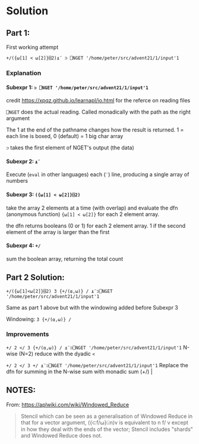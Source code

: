 # Solution
## Part 1:

First working attempt
```apl
+/({⍵[1] < ⍵[2]}⌺2)⍎¨ ⊃ ⎕NGET '/home/peter/src/advent21/1/input'1
```

### Explanation
#### Subexpr 1: `⊃ ⎕NGET '/home/peter/src/advent21/1/input'1`
credit https://xpqz.github.io/learnapl/io.html for the referce on reading files

`⎕NGET` does the actual reading.
Called monadically with the path as the right argument

The 1 at the end of the pathname changes how the result is returned. 1 = each line is boxed, 0 (default) = 1 big char array

`⊃` takes the first element of NGET's output (the data)

#### Subexpr 2: `⍎¨`
Execute (`eval` in other languages) each (`¨`) line, producing a single array of numbers


#### Subexpr 3: `({⍵[1] < ⍵[2]}⌺2)`
take the array 2 elements at a time (with overlap) and evaluate the dfn (anonymous function) `{⍵[1] < ⍵[2]}` for each 2 element array.

the dfn returns booleans (0 or 1) for each 2 element array. 1 if the second element of the array is larger than the first

#### Subexpr 4: `+/`
sum the boolean array, returning the total count


## Part 2 Solution:
```apl
+/({⍵[1]<⍵[2]}⌺2) 3 {+/(⍺,⍵)} / ⍎¨⊃⎕NGET '/home/peter/src/advent21/1/input'1
```

Same as part 1 above but with the windowing added before Subexpr 3

Windowing: `3 {+/(⍺,⍵)} /`


### Improvements
`+/ 2 </ 3 {+/(⍺,⍵)} / ⍎¨⊃⎕NGET '/home/peter/src/advent21/1/input'1` N-wise (N=2) reduce with the dyadic `<`

`+/ 2 </ 3 +/ ⍎¨⊃⎕NGET '/home/peter/src/advent21/1/input'1` Replace the dfn for summing in the N-wise sum with monadic sum (+/) |



## NOTES:
From: https://aplwiki.com/wiki/Windowed_Reduce
>Stencil which can be seen as a generalisation of Windowed Reduce in that for a vector argument,
>({⊂f/⍵}⌺n)v is equivalent to n f/ v except in how they deal with the ends of the vector; Stencil includes "shards" and Windowed Reduce does not.

